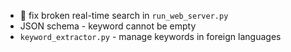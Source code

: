 - 🐛 fix broken real-time search in `run_web_server.py`
- JSON schema - keyword cannot be empty
- `keyword_extractor.py` - manage keywords in foreign languages
